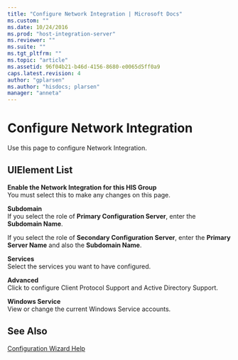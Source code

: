 ```yaml
---
title: "Configure Network Integration | Microsoft Docs"
ms.custom: ""
ms.date: 10/24/2016
ms.prod: "host-integration-server"
ms.reviewer: ""
ms.suite: ""
ms.tgt_pltfrm: ""
ms.topic: "article"
ms.assetid: 96f04b21-b46d-4156-8680-e0065d5ff0a9
caps.latest.revision: 4
author: "gplarsen"
ms.author: "hisdocs; plarsen"
manager: "anneta"
---
```

# Configure Network Integration
Use this page to configure Network Integration.  
  
## UIElement List  
 **Enable the Network Integration for this HIS Group**  
 You must select this to make any changes on this page.  
  
 **Subdomain**  
 If you select the role of **Primary Configuration Server**, enter the **Subdomain Name**.  
  
 If you select the role of **Secondary Configuration Server**, enter the **Primary Server Name** and also the **Subdomain Name**.  
  
 **Services**  
 Select the services you want to have configured.  
  
 **Advanced**  
 Click to configure Client Protocol Support and Active Directory Support.  
  
 **Windows Service**  
 View or change the current Windows Service accounts.  
  
## See Also  
 [Configuration Wizard Help](../install-and-config-guides/configuration-wizard-help2.md)
